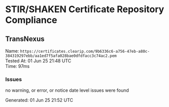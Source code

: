 # STIR/SHAKEN Certificate Repository Compliance

## TransNexus

Name: `https://certificates.clearip.com/9b6336c6-a756-47eb-a80c-384319297ebb/aa1ed7f5afa028bae0dfdfacc3c74ac2.pem`\
Tested At: 01 Jun 25 21:48 UTC\
Time: 97ms

### Issues

no warning, or error, or notice date level issues were found

Generated: 01 Jun 25 21:52 UTC